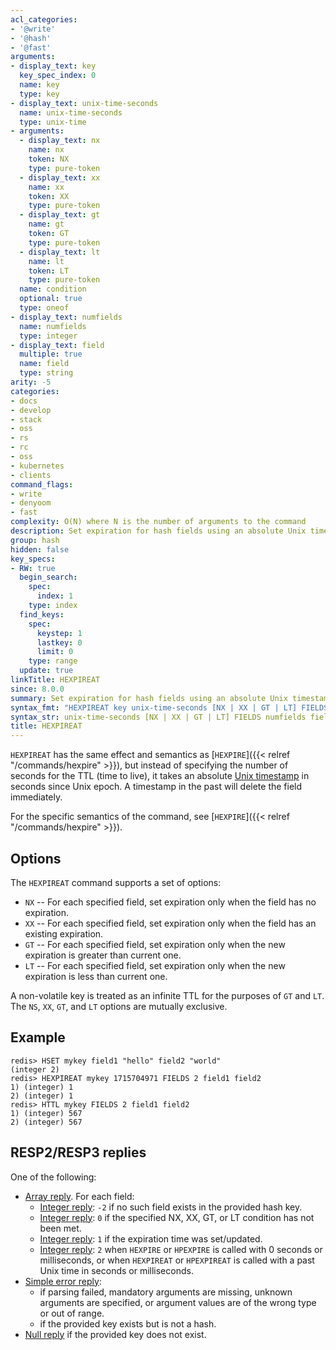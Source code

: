 ```yaml
---
acl_categories:
- '@write'
- '@hash'
- '@fast'
arguments:
- display_text: key
  key_spec_index: 0
  name: key
  type: key
- display_text: unix-time-seconds
  name: unix-time-seconds
  type: unix-time
- arguments:
  - display_text: nx
    name: nx
    token: NX
    type: pure-token
  - display_text: xx
    name: xx
    token: XX
    type: pure-token
  - display_text: gt
    name: gt
    token: GT
    type: pure-token
  - display_text: lt
    name: lt
    token: LT
    type: pure-token
  name: condition
  optional: true
  type: oneof
- display_text: numfields
  name: numfields
  type: integer
- display_text: field
  multiple: true
  name: field
  type: string
arity: -5
categories:
- docs
- develop
- stack
- oss
- rs
- rc
- oss
- kubernetes
- clients
command_flags:
- write
- denyoom
- fast
complexity: O(N) where N is the number of arguments to the command
description: Set expiration for hash fields using an absolute Unix timestamp (seconds)
group: hash
hidden: false
key_specs:
- RW: true
  begin_search:
    spec:
      index: 1
    type: index
  find_keys:
    spec:
      keystep: 1
      lastkey: 0
      limit: 0
    type: range
  update: true
linkTitle: HEXPIREAT
since: 8.0.0
summary: Set expiration for hash fields using an absolute Unix timestamp (seconds)
syntax_fmt: "HEXPIREAT key unix-time-seconds [NX | XX | GT | LT] FIELDS numfields\n\ \ field [field ...]"
syntax_str: unix-time-seconds [NX | XX | GT | LT] FIELDS numfields field [field ...]
title: HEXPIREAT
---
```

`HEXPIREAT` has the same effect and semantics as [`HEXPIRE`]({{< relref "/commands/hexpire" >}}), but instead of
specifying the number of seconds for the TTL (time to live), it takes
an absolute [Unix timestamp](http://en.wikipedia.org/wiki/Unix_time) in seconds since Unix epoch. A
timestamp in the past will delete the field immediately.

For the specific semantics of the command, see [`HEXPIRE`]({{< relref "/commands/hexpire" >}}).

## Options

The `HEXPIREAT` command supports a set of options:

* `NX` -- For each specified field, set expiration only when the field has no expiration.
* `XX` -- For each specified field, set expiration only when the field has an existing expiration.
* `GT` -- For each specified field, set expiration only when the new expiration is greater than current one.
* `LT` -- For each specified field, set expiration only when the new expiration is less than current one.

A non-volatile key is treated as an infinite TTL for the purposes of `GT` and `LT`.
The `NS`, `XX`, `GT`, and `LT` options are mutually exclusive.

## Example

```
redis> HSET mykey field1 "hello" field2 "world"
(integer 2)
redis> HEXPIREAT mykey 1715704971 FIELDS 2 field1 field2
1) (integer) 1
2) (integer) 1
redis> HTTL mykey FIELDS 2 field1 field2
1) (integer) 567
2) (integer) 567
```

## RESP2/RESP3 replies

One of the following:
* [Array reply](../../develop/reference/protocol-spec#arrays). For each field:
    - [Integer reply](../../develop/reference/protocol-spec#integers): `-2` if no such field exists in the provided hash key.
    - [Integer reply](../../develop/reference/protocol-spec#integers): `0` if the specified NX, XX, GT, or LT condition has not been met.
    - [Integer reply](../../develop/reference/protocol-spec#integers): `1` if the expiration time was set/updated.
    - [Integer reply](../../develop/reference/protocol-spec#integers): `2` when `HEXPIRE` or `HPEXPIRE` is called with 0 seconds or milliseconds, or when `HEXPIREAT` or `HPEXPIREAT` is called with a past Unix time in seconds or milliseconds.
* [Simple error reply](../../develop/reference/protocol-spec#simple-errors):
    - if parsing failed, mandatory arguments are missing, unknown arguments are specified, or argument values are of the wrong type or out of range.
    - if the provided key exists but is not a hash.
* [Null reply](../../develop/reference/protocol-spec#nulls) if the provided key does not exist.
